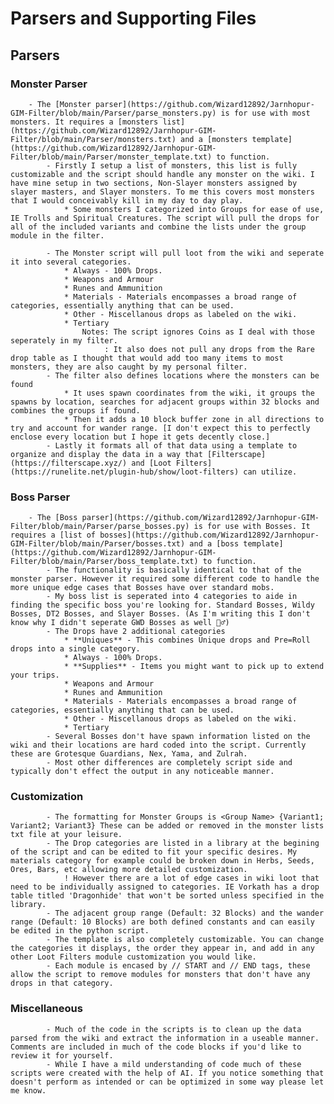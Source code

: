# Parsers and Supporting Files

##  **Parsers**
###     **Monster Parser**
        - The [Monster parser](https://github.com/Wizard12892/Jarnhopur-GIM-Filter/blob/main/Parser/parse_monsters.py) is for use with most monsters. It requires a [monsters list](https://github.com/Wizard12892/Jarnhopur-GIM-Filter/blob/main/Parser/monsters.txt) and a [monsters template](https://github.com/Wizard12892/Jarnhopur-GIM-Filter/blob/main/Parser/monster_template.txt) to function.
            - Firstly I setup a list of monsters, this list is fully customizable and the script should handle any monster on the wiki. I have mine setup in two sections, Non-Slayer monsters assigned by slayer masters, and Slayer monsters. To me this covers most monsters that I would conceivably kill in my day to day play.
                * Some monsters I categorized into Groups for ease of use, IE Trolls and Spiritual Creatures. The script will pull the drops for all of the included variants and combine the lists under the group module in the filter.
            
            - The Monster script will pull loot from the wiki and seperate it into several categories.
                * Always - 100% Drops.
                * Weapons and Armour
                * Runes and Ammunition
                * Materials - Materials encompasses a broad range of categories, essentially anything that can be used.
                * Other - Miscellanous drops as labeled on the wiki.
                * Tertiary
                    Notes: The script ignores Coins as I deal with those seperately in my filter.
                         : It also does not pull any drops from the Rare drop table as I thought that would add too many items to most monsters, they are also caught by my personal filter.
            - The filter also defines locations where the monsters can be found
                * It uses spawn coordinates from the wiki, it groups the spawns by location, searches for adjacent groups within 32 blocks and combines the groups if found.
                * Then it adds a 10 block buffer zone in all directions to try and account for wander range. [I don't expect this to perfectly enclose every location but I hope it gets decently close.] 
            - Lastly it formats all of that data using a template to organize and display the data in a way that [Filterscape](https://filterscape.xyz/) and [Loot Filters](https://runelite.net/plugin-hub/show/loot-filters) can utilize. 

###     **Boss Parser**
        - The [Boss parser](https://github.com/Wizard12892/Jarnhopur-GIM-Filter/blob/main/Parser/parse_bosses.py) is for use with Bosses. It requires a [list of bosses](https://github.com/Wizard12892/Jarnhopur-GIM-Filter/blob/main/Parser/bosses.txt) and a [boss template](https://github.com/Wizard12892/Jarnhopur-GIM-Filter/blob/main/Parser/boss_template.txt) to function.
            - The functionality is basically identical to that of the monster parser. However it required some different code to handle the more unique edge cases that Bosses have over standard mobs.
            - My boss list is seperated into 4 categories to aide in finding the specific boss you're looking for. Standard Bosses, Wildy Bosses, DT2 Bosses, and Slayer Bosses. (As I'm writing this I don't know why I didn't seperate GWD Bosses as well 🤷‍♂️)
            - The Drops have 2 additional categories
                * **Uniques** - This combines Unique drops and Pre=Roll drops into a single category.
                * Always - 100% Drops.
                * **Supplies** - Items you might want to pick up to extend your trips.
                * Weapons and Armour
                * Runes and Ammunition
                * Materials - Materials encompasses a broad range of categories, essentially anything that can be used.
                * Other - Miscellanous drops as labeled on the wiki.
                * Tertiary
            - Several Bosses don't have spawn information listed on the wiki and their locations are hard coded into the script. Currently these are Grotesque Guardians, Nex, Yama, and Zulrah.
            - Most other differences are completely script side and typically don't effect the output in any noticeable manner.

###     **Customization**
            - The formatting for Monster Groups is <Group Name> {Variant1; Variant2; Variant3} These can be added or removed in the monster lists txt file at your leisure.
            - The Drop categories are listed in a library at the begining of the script and can be edited to fit your specific desires. My materials category for example could be broken down in Herbs, Seeds, Ores, Bars, etc allowing more detailed customization.
                ! However there are a lot of edge cases in wiki loot that need to be individually assigned to categories. IE Vorkath has a drop table titled 'Dragonhide' that won't be sorted unless specified in the library.
            - The adjacent group range (Default: 32 Blocks) and the wander range (Default: 10 Blocks) are both defined constants and can easily be edited in the python script.
            - The template is also completely customizable. You can change the categories it displays, the order they appear in, and add in any other Loot Filters module customization you would like.
            - Each module is encased by // START and // END tags, these allow the script to remove modules for monsters that don't have any drops in that category.

###     **Miscellaneous**
            - Much of the code in the scripts is to clean up the data parsed from the wiki and extract the information in a useable manner. Comments are included in much of the code blocks if you'd like to review it for yourself.
            - While I have a mild understanding of code much of these scripts were created with the help of AI. If you notice something that doesn't perform as intended or can be optimized in some way please let me know.